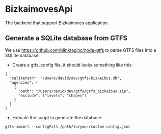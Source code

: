 # BizkaimovesApi
The backend that support Bizkaimoves application.

## Generate a SQLite database from GTFS
We use https://github.com/blinktaginc/node-gtfs to parse GTFS files into a SQLite database:

- Create a gtfs_config file, it should looks something like this:

```
{
  "sqlitePath": "/Users/david/dev/gtfs/bizkaibus.db",
  "agencies": [
    {
      "path": "/Users/david/dev/gtfs/gtfs_bizkaibus.zip",
      "exclude": ["levels", "shapes"]
    }
  ]
}
```

- Execute the script to generate the database:
```
gtfs-import --configPath /path/to/your/custom-config.json
```
